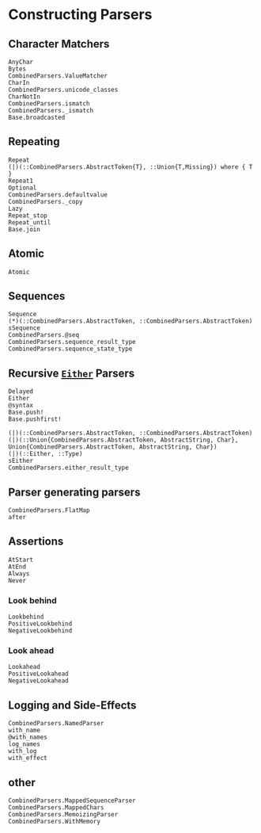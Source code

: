 # Constructing Parsers

## Character Matchers
```@docs
AnyChar
Bytes
CombinedParsers.ValueMatcher
CharIn
CombinedParsers.unicode_classes
CharNotIn
CombinedParsers.ismatch
CombinedParsers._ismatch
Base.broadcasted
```

## Repeating
```@docs
Repeat
(|)(::CombinedParsers.AbstractToken{T}, ::Union{T,Missing}) where { T }
Repeat1
Optional
CombinedParsers.defaultvalue
CombinedParsers._copy
Lazy
Repeat_stop
Repeat_until
Base.join
```

## Atomic
```@docs
Atomic
```

## Sequences
```@docs
Sequence
(*)(::CombinedParsers.AbstractToken, ::CombinedParsers.AbstractToken)
sSequence
CombinedParsers.@seq
CombinedParsers.sequence_result_type
CombinedParsers.sequence_state_type
```


## Recursive [`Either`](@ref) Parsers
```@docs
Delayed
Either
@syntax
Base.push!
Base.pushfirst!
```


```@docs
(|)(::CombinedParsers.AbstractToken, ::CombinedParsers.AbstractToken)
(|)(::Union{CombinedParsers.AbstractToken, AbstractString, Char}, Union{CombinedParsers.AbstractToken, AbstractString, Char})
(|)(::Either, ::Type)
sEither
CombinedParsers.either_result_type
```

## Parser generating parsers
```@docs
CombinedParsers.FlatMap
after
```

## Assertions
```@docs
AtStart
AtEnd
Always
Never
```

### Look behind
```@docs
Lookbehind
PositiveLookbehind
NegativeLookbehind
```

### Look ahead
```@docs
Lookahead
PositiveLookahead
NegativeLookahead
```

## Logging and Side-Effects
```@docs
CombinedParsers.NamedParser
with_name
@with_names
log_names
with_log
with_effect
```


## other
```@docs
CombinedParsers.MappedSequenceParser
CombinedParsers.MappedChars
CombinedParsers.MemoizingParser
CombinedParsers.WithMemory
```
